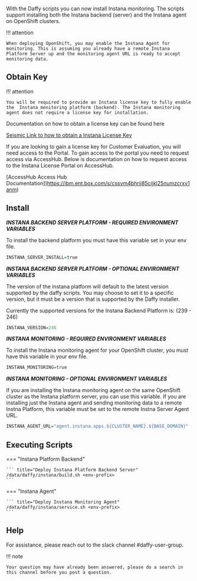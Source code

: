 <script>
  document.title = "Supporting Software - Instana";
</script>
With the Daffy scripts you can now install Instana monitoring. The scripts support installing both the Instana backend (server) and the Instana agent on OpenShift clusters. 

!!! attention

	When deploying OpenShift, you may enable the Instana Agent for monitoring. This is assuming you already have a remote Instana Platform Server up and the monitoring agent URL is ready to accept monitoring data. 

## Obtain Key

!!! attention

	You will be required to provide an Instana license key to fully enable the 	Instana monitoring platform (backend). The Instana monitoring agent does not require a license key for installation. 

Documentation on how to obtain a license key can be found here

[Seismic Link to how to obtain a Instana License Key](https://ibm.seismic.com/Link/Content/DCj2qgpG29qPj8cHGVFXH8jppBRj)

If you are looking to gain a license key for Customer Evaluation, you will need access to the Portal. To gain access to the portal you need to request access via AccessHub. Below is documentation on how to request access to the Instana License Portal on AccessHub. 

[AccessHub Access Hub Documentation])https://ibm.ent.box.com/s/cssvm4bhrij85cijkl25numzcrxv1anm)


## Install 

**_INSTANA BACKEND SERVER PLATFORM - REQUIRED ENVIRONMENT VARIABLES_**

To install the backend platform you must have this variable set in your env file. 

```R
INSTANA_SERVER_INSTALL=true
```

**_INSTANA BACKEND SERVER PLATFORM - OPTIONAL ENVIRONMENT VARIABLES_**

The version of the instana platform will default to the latest version supported by the daffy scripts. You may choose to set it to a specific version, but it must be a version that is supported by the Daffy installer. 

Currently the supported versions for the Instana Backend Platform is: (239 - 246)

```R
INSTANA_VERSION=246
```

**_INSTANA MONITORING - REQUIRED ENVIRONMENT VARIABLES_**

To install the Instana monitoring agent for your OpenShift cluster, you must have this variable in your env file. 

```R
INSTANA_MONITORING=true
```

**_INSTANA MONITORING - OPTIONAL ENVIRONMENT VARIABLES_**

If you are installing the Instana monitoring agent on the same OpenShift cluster as the Instana platform server, you can use this variable. If you are installing just the Instana agent and sending monitoring data to a remote Instna Platform, this variable must be set to the remote Instna Server Agent URL. 

```R
INSTANA_AGENT_URL="agent.instana.apps.${CLUSTER_NAME}.${BASE_DOMAIN}"
```

## Executing Scripts

=== "Instana Platform Backend"

	``` title="Deploy Instana Platform Backend Server"
	/data/daffy/instana/build.sh <env-prefix>
	```

=== "Instana Agent"

	``` title="Deploy Instana Monitoring Agent"
	/data/daffy/instana/service.sh <env-prefix>
	```

## Help

For assistance, please reach out to the slack channel #daffy-user-group. 

!!! note

	Your question may have already been answered, please do a search in this channel before you post a question. 
